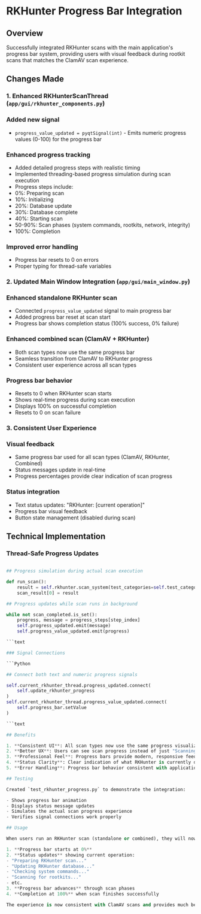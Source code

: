 # RKHunter Progress Bar Integration

## Overview

Successfully integrated RKHunter scans with the main application's progress bar system, providing
users with visual feedback during rootkit scans that matches the ClamAV scan experience.

## Changes Made

### 1. Enhanced RKHunterScanThread (`app/gui/rkhunter_components.py`)

### Added new signal

- `progress_value_updated = pyqtSignal(int)` - Emits numeric progress values (0-100) for the
  progress bar

### Enhanced progress tracking

- Added detailed progress steps with realistic timing
- Implemented threading-based progress simulation during scan execution
- Progress steps include:
- 0%: Preparing scan
- 10%: Initializing
- 20%: Database update
- 30%: Database complete
- 40%: Starting scan
- 50-90%: Scan phases (system commands, rootkits, network, integrity)
- 100%: Completion

### Improved error handling

- Progress bar resets to 0 on errors
- Proper typing for thread-safe variables

### 2. Updated Main Window Integration (`app/gui/main_window.py`)

### Enhanced standalone RKHunter scan

- Connected `progress_value_updated` signal to main progress bar
- Added progress bar reset at scan start
- Progress bar shows completion status (100% success, 0% failure)

### Enhanced combined scan (ClamAV + RKHunter)

- Both scan types now use the same progress bar
- Seamless transition from ClamAV to RKHunter progress
- Consistent user experience across all scan types

### Progress bar behavior

- Resets to 0 when RKHunter scan starts
- Shows real-time progress during scan execution
- Displays 100% on successful completion
- Resets to 0 on scan failure

### 3. Consistent User Experience

### Visual feedback

- Same progress bar used for all scan types (ClamAV, RKHunter, Combined)
- Status messages update in real-time
- Progress percentages provide clear indication of scan progress

### Status integration

- Text status updates: "RKHunter: [current operation]"
- Progress bar visual feedback
- Button state management (disabled during scan)

## Technical Implementation

### Thread-Safe Progress Updates

````Python

## Progress simulation during actual scan execution

def run_scan():
    result = self.rkhunter.scan_system(test_categories=self.test_categories)
    scan_result[0] = result

## Progress updates while scan runs in background

while not scan_completed.is_set():
    progress, message = progress_steps[step_index]
    self.progress_updated.emit(message)
    self.progress_value_updated.emit(progress)

```text

### Signal Connections

```Python

## Connect both text and numeric progress signals

self.current_rkhunter_thread.progress_updated.connect(
    self.update_rkhunter_progress
)
self.current_rkhunter_thread.progress_value_updated.connect(
    self.progress_bar.setValue
)

```text

## Benefits

1. **Consistent UI**: All scan types now use the same progress visualization
2. **Better UX**: Users can see scan progress instead of just "Scanning..." text
3. **Professional Feel**: Progress bars provide modern, responsive feedback
4. **Status Clarity**: Clear indication of what RKHunter is currently doing
5. **Error Handling**: Progress bar behavior consistent with application state

## Testing

Created `test_rkhunter_progress.py` to demonstrate the integration:

- Shows progress bar animation
- Displays status message updates
- Simulates the actual scan progress experience
- Verifies signal connections work properly

## Usage

When users run an RKHunter scan (standalone or combined), they will now see:

1. **Progress bar starts at 0%**
2. **Status updates** showing current operation:
- "Preparing RKHunter scan..."
- "Updating RKHunter database..."
- "Checking system commands..."
- "Scanning for rootkits..."
- etc.
3. **Progress bar advances** through scan phases
4. **Completion at 100%** when scan finishes successfully

The experience is now consistent with ClamAV scans and provides much better user feedback during the rootkit detection process.
````
